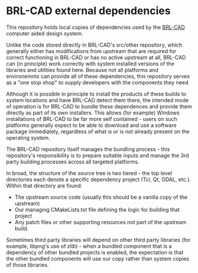 # BRL-CAD external dependencies

This repository holds local copies of dependencies used by the [BRL-CAD](https://github.com/BRL-CAD/brlcad) computer aided design system.

Unlike the code stored directly in BRL-CAD's src/other repository, which
generally either has modifications from upstream that are required for correct
functioning in BRL-CAD or has no active upstream at all, BRL-CAD can (in
principle) work correctly with system installed versions of the libraries and
utilities found here.  Because not all platforms and environemnts can provide
all of these dependencies, this repository serves as a "one stop shop" to supply
developers with the components they need.

Although it is possible in principle to install the products of these builds to
system locations and have BRL-CAD detect them there, the intended mode of operation
is for BRL-CAD to bundle these dependences and provide them directly as part of
its own installers.  This allows (for example) Windows installations of BRL-CAD
to be far more self contained - users on such platforms generally expect to be
able to download and use a software package immediately, regardless of what is
or is not already present on the operating system.

The BRL-CAD repository itself manages the bundling process - this repository's
responsibility is to prepare suitable inputs and manage the 3rd party building
processes across all targeted platforms.

In broad, the structure of the source tree is two tiered - the top level directories
each denote a specific dependency project (Tcl, Qt, GDAL, etc.).  Within that
directory are found:

* The upstream source code (usually this should be a vanilla copy of the upstream)
* Our managing CMakeLists.txt file defining the logic for building that project
* Any patch files or other supporting resources not part of the upstream build.

Sometimes third party libraries will depend on other third party libraries (for
example, libpng's use of zlib) - when a bundled component that is a dependency
of other bundled projects is enabled, the expectation is that the other bundled
components will use our copy rather than system copies of those libraries.

